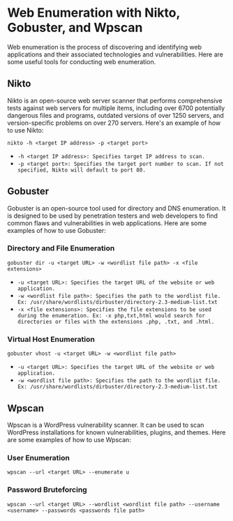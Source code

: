 # Web Enumeration with Nikto, Gobuster, and Wpscan

Web enumeration is the process of discovering and identifying web applications and their associated technologies and vulnerabilities. Here are some useful tools for conducting web enumeration.

## Nikto

Nikto is an open-source web server scanner that performs comprehensive tests against web servers for multiple items, including over 6700 potentially dangerous files and programs, outdated versions of over 1250 servers, and version-specific problems on over 270 servers. Here's an example of how to use Nikto:

```
nikto -h <target IP address> -p <target port>
```

* `-h <target IP address>: Specifies target IP address to scan.`
* `-p <target port>: Specifies the target port number to scan. If not specified, Nikto will default to port 80.`

## Gobuster

Gobuster is an open-source tool used for directory and DNS enumeration. It is designed to be used by penetration testers and web developers to find common flaws and vulnerabilities in web applications. Here are some examples of how to use Gobuster:

### Directory and File Enumeration

```
gobuster dir -u <target URL> -w <wordlist file path> -x <file extensions>
```

* `-u <target URL>: Specifies the target URL of the website or web application.`
* `-w <wordlist file path>: Specifies the path to the wordlist file. Ex: /usr/share/wordlists/dirbuster/directory-2.3-medium-list.txt`
* `-x <file extensions>: Specifies the file extensions to be used during the enumeration. Ex: -x php,txt,html would search for directories or files with the extensions .php, .txt, and .html.`

### Virtual Host Enumeration

```
gobuster vhost -u <target URL> -w <wordlist file path>
```

* `-u <target URL>: Specifies the target URL of the website or web application.`
* `-w <wordlist file path>: Specifies the path to the wordlist file. Ex: /usr/share/wordlists/dirbuster/directory-2.3-medium-list.txt`

## Wpscan

Wpscan is a WordPress vulnerability scanner. It can be used to scan WordPress installations for known vulnerabilities, plugins, and themes. Here are some examples of how to use Wpscan:

### User Enumeration

```
wpscan --url <target URL> --enumerate u
```

### Password Bruteforcing

```
wpscan --url <target URL> --wordlist <wordlist file path> --username <username> --passwords <passwords file path>
```
